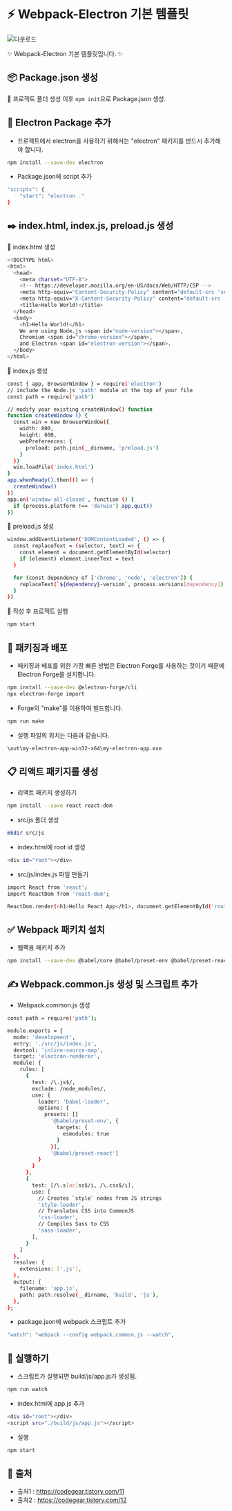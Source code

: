 # **:zap: Webpack-Electron 기본 템플릿**
![다운로드](https://user-images.githubusercontent.com/95972251/191444374-02243615-bd41-4924-a5dc-cd4836ecc92c.png)

✨ Webpack-Electron 기본 템플릿입니다. ✨

## :package: Package.json 생성

:pushpin: 프로젝트 폴더 생성 이후 `npm init`으로 Package.json 생성.

## :tada: Electron Package 추가

- 프로젝트에서 electron을 사용하기 위해서는 "electron" 패키지를 반드시 추가해야 합니다.

```bash
npm install --save-dev electron
```

- Package.json에 script 추가

```bash
"scripts": {
    "start": "electron ."
}
```

## ✒️ index.html, index.js, preload.js  생성

:pushpin: index.html 생성

```bash
<!DOCTYPE html>
<html>
  <head>
    <meta charset="UTF-8">
    <!-- https://developer.mozilla.org/en-US/docs/Web/HTTP/CSP -->
    <meta http-equiv="Content-Security-Policy" content="default-src 'self'; script-src 'self'">
    <meta http-equiv="X-Content-Security-Policy" content="default-src 'self'; script-src 'self'">
    <title>Hello World!</title>
  </head>
  <body>
    <h1>Hello World!</h1>
    We are using Node.js <span id="node-version"></span>,
    Chromium <span id="chrome-version"></span>,
    and Electron <span id="electron-version"></span>.
  </body>
</html>
```

:pushpin: index.js 생성

```bash
const { app, BrowserWindow } = require('electron')
// include the Node.js 'path' module at the top of your file
const path = require('path')

// modify your existing createWindow() function
function createWindow () {
  const win = new BrowserWindow({
    width: 800,
    height: 600,
    webPreferences: {
      preload: path.join(__dirname, 'preload.js')
    }
  })
  win.loadFile('index.html')
}
app.whenReady().then(() => {
  createWindow()
})
app.on('window-all-closed', function () {
  if (process.platform !== 'darwin') app.quit()
})
```

:pushpin: preload.js 생성

```bash
window.addEventListener('DOMContentLoaded', () => {
  const replaceText = (selector, text) => {
    const element = document.getElementById(selector)
    if (element) element.innerText = text
  }

  for (const dependency of ['chrome', 'node', 'electron']) {
    replaceText(`${dependency}-version`, process.versions[dependency])
  }
})
```

:pushpin: 작성 후 프로젝트 실행

```bash
npm start
```

## :rocket: 패키징과 배포

- 패키징과 배포를 위한 가장 빠른 방법은 Electron Forge를 사용하는 것이기 때문에 Electron Forge를 설치합니다.

```bash
npm install --save-dev @electron-forge/cli
npx electron-forge import
```

- Forge의 "make"를 이용하여 빌드합니다.

```bash
npm run make
```

- 실행 파일의 위치는 다음과 같습니다.

```bash
\out\my-electron-app-win32-x64\my-electron-app.exe
```

## 📋 리액트 패키지를 생성

- 리액트 패키지 생성하기

```bash
npm install --save react react-dom
```

- src/js 폴더 생성
```bash
mkdir src/js
```

- index.html에 root id 생성

```bash
<div id="root"></div>
```

- src/js/index.js 파일 만들기
```bash
import React from 'react';
import ReactDom from 'react-dom';

ReactDom.render(<h1>Hello React App</h1>, document.getElementById('root'));
```

## :white_check_mark: Webpack 패키치 설치

- 웹팩용 패키치 추가
```bash
npm install --save-dev @babel/core @babel/preset-env @babel/preset-react babel-loader css-loader style-loader sass-loader sass webpack webpack-cli
```

## ✍️ Webpack.common.js 생성 및 스크립트 추가

- Webpack.common.js 생성

```bash
const path = require('path');

module.exports = {
  mode: 'development',
  entry: './src/js/index.js',
  devtool: 'inline-source-map',
  target: 'electron-renderer',
  module: {
    rules: [
      {
        test: /\.js$/,
        exclude: /node_modules/,
        use: {
          loader: 'babel-loader',
          options: {
            presets: [[
              '@babel/preset-env', {
                targets: {
                  esmodules: true
                }
              }],
              '@babel/preset-react']
          }
        }
      },
      {
        test: [/\.s[ac]ss$/i, /\.css$/i],
        use: [
          // Creates `style` nodes from JS strings
          'style-loader',
          // Translates CSS into CommonJS
          'css-loader',
          // Compiles Sass to CSS
          'sass-loader',
        ],
      }
    ]
  },
  resolve: {
    extensions: ['.js'],
  },
  output: {
    filename: 'app.js',
    path: path.resolve(__dirname, 'build', 'js'),
  },
};
```

- package.json에 webpack 스크립트 추가
```bash
"watch": "webpack --config webpack.common.js --watch",
```

## :rocket: 실행하기
- 스크립트가 실행되면 build/js/app.js가 생성됨.
```bash
npm run watch
```

- index.html에 app.js 추가

```bash
<div id="root"></div>
<script src="./build/js/app.js"></script>
```

- 실행
```bash
npm start
```

## **:paperclip: 출처**
- 출처1 : https://codegear.tistory.com/11
- 출처2 : https://codegear.tistory.com/12
